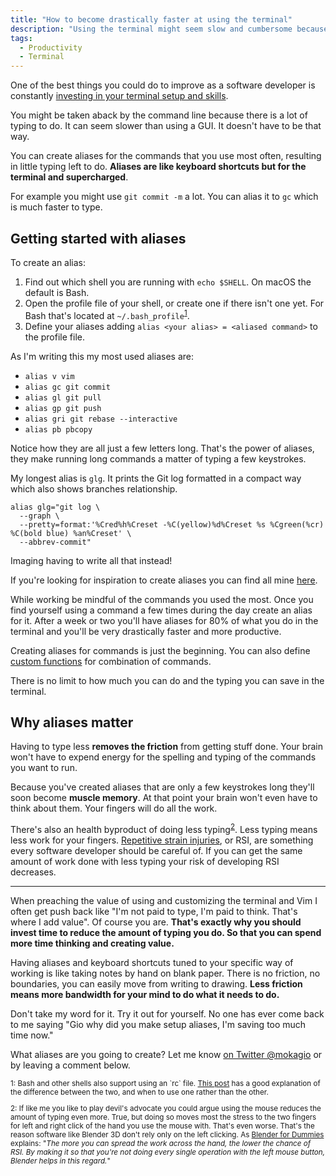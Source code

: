 ```yaml
---
title: "How to become drastically faster at using the terminal"
description: "Using the terminal might seem slow and cumbersome because every command needs to be typed. Learn how to drastically reduce the amount of typing you have to do by configuring aliases for your most used commands, making them only a few keystrokes long."
tags:
  - Productivity
  - Terminal
---
```


One of the best things you could do to improve as a software developer is constantly [investing in your terminal setup and skills](https://mokacoding.com/blog/invest-in-your-terminal-to-become-a-better-developer/).

You might be taken aback by the command line because there is a lot of typing to do. It can seem slower than using a GUI. It doesn't have to be that way.

You can create aliases for the commands that you use most often, resulting in little typing left to do. **Aliases are like keyboard shortcuts but for the terminal and supercharged**.

For example you might use `git commit -m` a lot. You can alias it to `gc` which is much faster to type.

## Getting started with aliases

To create an alias:

1. Find out which shell you are running with `echo $SHELL`. On macOS the default is Bash.
2. Open the profile file of your shell, or create one if there isn't one yet. For Bash that's located at `~/.bash_profile`<sup>[1](#fn1)</sup>.
3. Define your aliases adding `alias <your alias> = <aliased command>` to the profile file.

As I'm writing this my most used aliases are:

- `alias v vim`
- `alias gc git commit`
- `alias gl git pull`
- `alias gp git push`
- `alias gri git rebase --interactive`
- `alias pb pbcopy`

Notice how they are all just a few letters long. That's the power of aliases, they make running long commands a matter of typing a few keystrokes.

My longest alias is `glg`. It prints the Git log formatted in a compact way which also shows branches relationship.

```
alias glg="git log \
  --graph \
  --pretty=format:'%Cred%h%Creset -%C(yellow)%d%Creset %s %Cgreen(%cr) %C(bold blue) %an%Creset' \
  --abbrev-commit"
```

Imaging having to write all that instead!

If you're looking for inspiration to create aliases you can find all mine [here](https://github.com/mokagio/dotfiles/blob/master/aliases).

While working be mindful of the commands you used the most. Once you find yourself using a command a few times during the day create an alias for it. After a week or two you'll have aliases for 80% of what you do in the terminal and you'll be very drastically faster and more productive.

Creating aliases for commands is just the beginning. You can also define [custom functions](https://ryanstutorials.net/bash-scripting-tutorial/bash-functions.php) for combination of commands.

There is no limit to how much you can do and the typing you can save in the terminal.

## Why aliases matter

Having to type less **removes the friction** from getting stuff done. Your brain won't have to expend energy for the spelling and typing of the commands you want to run.

Because you've created aliases that are only a few keystrokes long they'll soon become **muscle memory**. At that point your brain won't even have to think about them. Your fingers will do all the work.

There's also an health byproduct of doing less typing<sup>[2](#fn2)</sup>. Less typing means less work for your fingers. [Repetitive strain injuries](https://en.wikipedia.org/wiki/Repetitive_strain_injury), or RSI, are something every software developer should be careful of. If you can get the same amount of work done with less typing your risk of developing RSI decreases.

---

When preaching the value of using and customizing the terminal and Vim I often get push back like "I'm not paid to type, I'm paid to think. That's where I add value". Of course you are. **That's exactly why you should invest time to reduce the amount of typing you do. So that you can spend more time thinking and creating value.**

Having aliases and keyboard shortcuts tuned to your specific way of working is like taking notes by hand on blank paper. There is no friction, no boundaries, you can easily move from writing to drawing. **Less friction means more bandwidth for your mind to do what it needs to do.**

Don't take my word for it. Try it out for yourself. No one has ever come back to me saying "Gio why did you make setup aliases, I'm saving too much time now."

What aliases are you going to create? Let me know [on Twitter @mokagio](https://twitter.com/mokagio) or by leaving a comment below.

<p style="font-size: smaller"><a id="fn1">1</a>: Bash and other shells also support using an `rc` file. <a href="http://www.joshstaiger.org/archives/2005/07/bash_profile_vs.html">This post</a> has a good explanation of the difference between the two, and when to use one rather than the other.</p>
<p style="font-size: smaller"><a id="fn2">2</a>: If like me you like to play devil's advocate you could argue using the mouse reduces the amount of typing even more. True, but doing so moves most the stress to the two fingers for left and right click of the hand you use the mouse with. That's even worse. That's the reason software like Blender 3D don't rely only on the left clicking. As <a href="https://www.amazon.com/Blender-Dummies-Jason-van-Gumster/dp/1119039533">Blender for Dummies</a> explains: "<em>The more you can spread the work across the hand, the lower the chance of RSI. By making it so that you're not doing every single operation with the left mouse button, Blender helps in this regard.</em>"</p>
